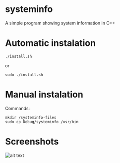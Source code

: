 # systeminfo
 A simple program showing system information in C++
# Automatic instalation
  ```
  ./install.sh
  ```
  or
  ```
  sudo ./install.sh
  ```
# Manual instalation
 Commands:
  ```
  mkdir /systeminfo-files
  sudo cp Debug/systeminfo /usr/bin
  ```
# Screenshots
  ![alt text](https://imgur.com/5LNtxWA)
